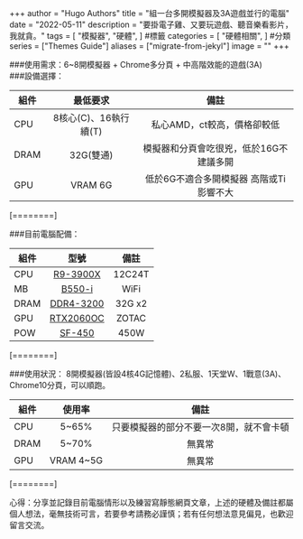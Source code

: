 +++
author = "Hugo Authors"
title = "組一台多開模擬器及3A遊戲並行的電腦"
date = "2022-05-11"
description = "要掛電子雞、又要玩遊戲、聽音樂看影片，我就貪。"
tags = [
    "模擬器",
    "硬體",
] #標籤
categories = [
    "硬體相關",
] #分類
series = ["Themes Guide"]
aliases = ["migrate-from-jekyl"]
image = ""
+++
<!-- Global site tag (gtag.js) - Google Analytics -->
<script async src="https://www.googletagmanager.com/gtag/js?id=G-FNDM35MCGM"></script>
<script>
  window.dataLayer = window.dataLayer || [];
  function gtag(){dataLayer.push(arguments);}
  gtag('js', new Date());

  gtag('config', 'G-FNDM35MCGM');
</script>


###使用需求：6~8開模擬器 + Chrome多分頁 + 中高階效能的遊戲(3A)  
###設備選擇：  

|組件	|最低要求	|	備註	|  
| --------   | :----:  | :----:  |
|CPU	|	8核心(C)、16執行續(T)	|	私心AMD，ct較高，價格卻較低	|  
|DRAM	|32G(雙通)	|	模擬器和分頁會吃很兇，低於16G不建議多開	|  
|GPU	|VRAM 6G	|	低於6G不適合多開模擬器  高階或Ti影響不大	|  

[========]


###目前電腦配備：  

|組件   |型號       |備註      |  
| --------   | :----:  | :----:  |
|CPU    | [R9-3900X](https://www.amd.com/zh-hant/products/cpu/amd-ryzen-9-3900x "R9-3900X")     |   12C24T|  
|MB     | [B550-i](https://rog.asus.com/tw/motherboards/rog-strix/rog-strix-b550-i-gaming-model/ "B550-i")    |   WiFi  |  
|DRAM   | [DDR4-3200](https://www.teamgroupinc.com/tw/product/elite-u-dimm-ddr4 "DDR4-3200") |   32G x2|  
|GPU    |[RTX2060OC](https://www.zotac.com/tw/product/graphics_card/zotac-gaming-geforce-rtx-2060-oc#spec "RTX2060OC")  |   ZOTAC |  
|POW    |[SF-450](https://www.corsair.com/tw/zh/%E7%B1%BB%E5%88%AB/%E4%BA%A7%E5%93%81/%E7%94%B5%E6%BA%90%E8%A3%85%E7%BD%AE/SF-Series%E2%84%A2-80-PLUS-Gold-Power-Supplies/p/CP-9020104-NA "SF-450")     |   450W  |  

[========]

###使用狀況：
8開模擬器(皆設4核4G記憶體)、2私服、1天堂W、1戰意(3A)、Chrome10分頁，可以順跑。  

|組件	|使用率	|	備註	|  
| --------   | :----:  | :----:  |
|CPU	|	5~65%	|	只要模擬器的部分不要一次8開，就不會卡頓	|  
|DRAM	|	5~70%	|	無異常	|  
|GPU	|VRAM 4~5G	|	無異常	|  
[========]

心得：分享並記錄目前電腦情形以及練習寫靜態網頁文章，上述的硬體及備註都屬個人想法，毫無技術可言，若要參考請務必謹慎；若有任何想法意見偏見，也歡迎留言交流。

